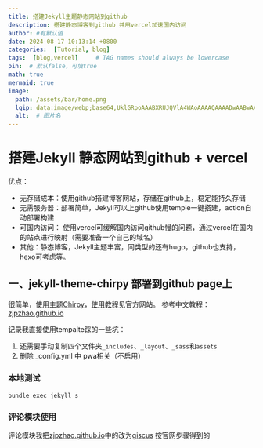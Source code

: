 ```yaml
---
title: 搭建Jekyll主题静态网站到github
description: 搭建静态博客到github 并用vercel加速国内访问
author: #有默认值
date: 2024-08-17 10:13:14 +0800
categories:  [Tutorial, blog]
tags:  [blog,vercel]     # TAG names should always be lowercase
pin:  # 默认false，可填true
math: true
mermaid: true
image:
  path: /assets/bar/home.png
  lqip: data:image/webp;base64,UklGRpoAAABXRUJQVlA4WAoAAAAQAAAADwAABwAAQUxQSDIAAAARL0AmbZurmr57yyIiqE8oiG0bejIYEQTgqiDA9vqnsUSI6H+oAERp2HZ65qP/VIAWAFZQOCBCAAAA8AEAnQEqEAAIAAVAfCWkAALp8sF8rgRgAP7o9FDvMCkMde9PK7euH5M1m6VWoDXf2FkP3BqV0ZYbO6NA/VFIAAAA
  alt:  # 图片名
---
```


# 搭建Jekyll 静态网站到github + vercel

优点：
+ 无存储成本：使用github搭建博客网站，存储在github上，稳定能持久存储
+ 无需服务器：部署简单，Jekyll可以上github使用temple一键搭建，action自动部署构建
+ 可国内访问： 使用vercel可缓解国内访问github慢的问题，通过vercel在国内的站点进行映射（需要准备一个自己的域名）
+ 其他：静态博客，Jekyll主题丰富，同类型的还有hugo，github也支持，hexo可考虑等。


## 一、jekyll-theme-chirpy 部署到github page上

很简单，使用主题[Chirpy](https://github.com/cotes2020/jekyll-theme-chirpy)，[使用教程](https://chirpy.cotes.page/)见官方网站。
参考中文教程：[zjpzhao.github.io](https://zjpzhao.github.io/posts/jekyll-githubpages/)

记录我直接使用tempalte踩的一些坑：
1. 还需要手动复制四个文件夹`_includes`、`_layout`、`_sass`和`assets`
1. 删除 _config.yml 中 pwa相关（不启用）

### 本地测试
```shell
bundle exec jekyll s
```

### 评论模块使用
评论模块我把[zjpzhao.github.io](https://zjpzhao.github.io/posts/jekyll-githubpages/)中的改为[giscus](https://giscus.app/) 按官网步骤得到的<script>代码放入 _layout/post.html 末尾即可。

### 粘贴图片工具-VSCode插件Paste Image（好用）
按 [参考中文教程](https://zjpzhao.github.io/posts/jekyll-githubpages/#%E7%B2%98%E8%B4%B4%E5%9B%BE%E7%89%87%E5%B7%A5%E5%85%B7-vscode%E6%8F%92%E4%BB%B6paste-image)
踩坑：
1. 直接复制图片文件然后粘贴是不行的,因为要复制图片到剪贴板，所以要打开图片再复制，直接复制应该是复制了文件。
2. settings.json中 图片保存路径参数为"pasteImage.path": "${projectRoot}/assets/img/${currentFileNameWithoutExt}",我去掉了${currentFileNameWithoutExt}改为常量，因为文件名会是中文，**路径有中文会影响在后续vercel的部署**。但仅github pages部署是可以的。

## 二、Vercel托管GitHub Pages并绑定域名
**解决国内直接访问github慢的问题**
参考教程:[Vercel托管GitHub Pages并绑定域名](https://wwwhisperr-github-io.vercel.app/2022/07/25/demo08/)

### 注意：
### 1. 去设置里生成细粒度的token
![image-20240817101421398](../assets/img/2024-08-17/image-20240817101421398.png)之后选择Only select repositories 选定赋予权限的仓库，Repository permissions 不懂可以先全部赋予读写权限，Account permissions没必要给。

### 2. vercel 上导入库时要注意给了访问对应库的权限
![image-20240817102316126](../assets/img/2024-08-17/image-20240817102316126.png)

## 三、verbal 绑定多个站点
需求：我有一个blog主站对应username.github.io,还有一个从站username.github.io/XXX,分别对应我的2个仓库。我想用二级域名或不同域名访问从站。而不是都在username.github.io对应映射的域名下面。

解决：将/XXX路径，重新做映射
主站根目录下添加vercel.json -username.github.io

```json
{
    "rewrites": [
      {
        "source": "/:match*/",
        "destination": "/:match*"
      },
      {
        "source": "/XXX/:match*",
        //下面这个映射地址要从vercel导入项目后获取，这样访问username.github.io/XXX 就会重新映射
        "destination": "https://XXX.vercel.app/:match*" 
      }
    ],
    "github": {
        "silent": true
    }
  }
```

从站根目录下添加vercel.json -username.github.io/XXX,
```json
{
  "rewrites": [
    {
      "source": "/XXX/:match*",
      "destination": "/:match*"
    }
  ],
  "github": {
      "silent": true
  }
}
```

配置站点域名

<img src="../assets/img/2024-08-17/image-20240817103849579.png" alt="image-20240817103849579" style="zoom:50%;" />

之后还是同样参考教程:[Vercel托管GitHub Pages并绑定域名](https://wwwhisperr-github-io.vercel.app/2022/07/25/demo08/#2-%E7%BB%91%E5%AE%9A%E5%9F%9F%E5%90%8D%EF%BC%9A%E8%85%BE%E8%AE%AF%E4%BA%91dns%E8%A7%A3%E6%9E%90%E5%9F%9F%E5%90%8D%E8%87%B3Vercel%E6%8F%90%E4%BE%9B%E7%9A%84IP%E4%B8%8A)

### 直接访问github.io 与 经过vercel加速 的测速对比：

<center class="half">
<img src="../assets/img/2024-08-17/iShot_2024-08-17_14.46.24.png" alt="iShot_2024-08-17_14.46.24" style="zoom:12%;" /><img src="../assets/img/2024-08-17/iShot_2024-08-17_14.44.58.png" alt="iShot_2024-08-17_14.44.58" style="zoom:12%;" />
</center>

## 四、主题用法

发布常用信息头：
```yml
title: docker镜像源被封：Linux服务器挂代理 + docker 配置代理
description: 解决docker镜像源被封问题
author: #有默认值
date: 2024-08-17 12:13:14 +0800
categories:  [Tutorial, blog] #按嵌套分类
tags:  [blog,vercel]     # TAG names should always be lowercase
pin:  # 默认false，可填true
math: true
mermaid: true
image:  #文章封面
  path: /assets/bar/backimg.png #文章封面路径
  lqip: data:image/webp;base64,UklGRpoAAABXRUJQVlA4WAoAAAAQAAAADwAABwAAQUxQSDIAAAARL0AmbZurmr57yyIiqE8oiG0bejIYEQTgqiDA9vqnsUSI6H+oAERp2HZ65qP/VIAWAFZQOCBCAAAA8AEAnQEqEAAIAAVAfCWkAALp8sF8rgRgAP7o9FDvMCkMde9PK7euH5M1m6VWoDXf2FkP3BqV0ZYbO6NA/VFIAAAA
  alt:  # 图片名
```

本地运行：
```shell
bundle exec jekyll server
```

本地图片链接显示：
```shell
../assets/img/2024-08-17/XX.png #使用../assets 保持build前后都能正常显示图片
```



### 进阶：（探索中）

分享其他人的：

+ https://whuwangyong.github.io/2022-03-29-jekyll/

